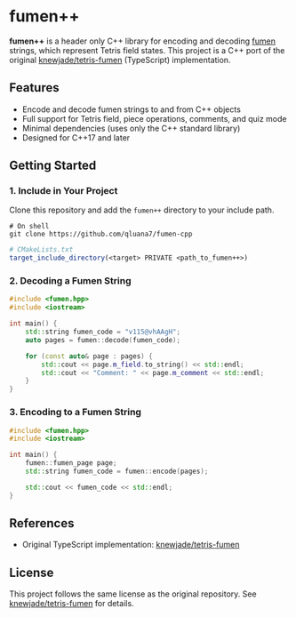 # fumen++

**fumen++** is a header only C++ library for encoding and decoding [fumen](https://fumen.zui.jp/) strings, which represent Tetris field states. This project is a C++ port of the original [knewjade/tetris-fumen](https://github.com/knewjade/tetris-fumen) (TypeScript) implementation.

## Features

- Encode and decode fumen strings to and from C++ objects
- Full support for Tetris field, piece operations, comments, and quiz mode
- Minimal dependencies (uses only the C++ standard library)
- Designed for C++17 and later

## Getting Started

### 1. Include in Your Project

Clone this repository and add the `fumen++` directory to your include path.

```shell
# On shell
git clone https://github.com/qluana7/fumen-cpp
```

```cmake
# CMakeLists.txt
target_include_directory(<target> PRIVATE <path_to_fumen++>)
```

### 2. Decoding a Fumen String

```cpp
#include <fumen.hpp>
#include <iostream>

int main() {
    std::string fumen_code = "v115@vhAAgH";
    auto pages = fumen::decode(fumen_code);

    for (const auto& page : pages) {
        std::cout << page.m_field.to_string() << std::endl;
        std::cout << "Comment: " << page.m_comment << std::endl;
    }
}
```

### 3. Encoding to a Fumen String

```cpp
#include <fumen.hpp>
#include <iostream>

int main() {
    fumen::fumen_page page;
    std::string fumen_code = fumen::encode(pages);

    std::cout << fumen_code << std::endl;
}
```

## References

- Original TypeScript implementation: [knewjade/tetris-fumen](https://github.com/knewjade/tetris-fumen)

## License

This project follows the same license as the original repository. See [knewjade/tetris-fumen](https://github.com/knewjade/tetris-fumen) for details.
